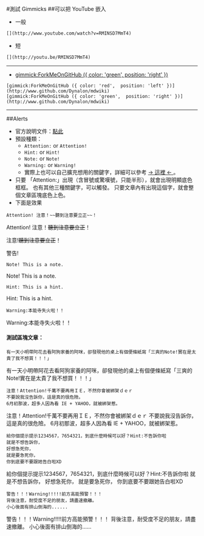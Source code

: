 #測試 Gimmicks
##可以把 YouTube 嵌入
- 一般
```markdown
[](http://www.youtube.com/watch?v=RMINSD7MmT4)
```
[](http://www.youtube.com/watch?v=RMINSD7MmT4)
- 短
```markdown
[](http://youtu.be/RMINSD7MmT4)
```
[](http://youtu.be/RMINSD7MmT4)

----

- [gimmick:ForkMeOnGitHub ({ color: 'green',  position: 'right' })](http://www.github.com/Dynalon/mdwiki)
```
[gimmick:ForkMeOnGitHub ({ color: 'red',  position: 'left' })](http://www.github.com/Dynalon/mdwiki)
[gimmick:ForkMeOnGitHub ({ color: 'green',  position: 'right' })](http://www.github.com/Dynalon/mdwiki)
```

----

##Alerts
- 官方說明文件：[點此](http://dynalon.github.io/mdwiki/#!gimmicks.md#Alerts)
- 預設種類：
  - ``Attention:`` or ``Attention!``
  - ``Hint:`` or ``Hint!``
  - ``Note:`` or ``Note!``
  - ``Warning:`` or ``Warning!``
  - 實際上也可以自己擴充想用的關鍵字，詳細可以參考 [ → 這裡 ← ](http://3dtech.jp/blog/?p=101) 。
- 只要 「Attention:」出現（含冒號或驚嘆號，只能半形），就會出現明顯底色框框。
也有其他三種關鍵字，可以觸發。
只要文章內有出現這個字，就會整個文章區塊底色上色。
- 下面是效果

```
Attention! 注意！~~聽到注意要立正~~！
```

Attention! 注意！~~聽到注意要立正~~！

注意!~~聽到注意要立正~~！

警告!

```
Note! This is a note.
```

Note! This is a note.

```
Hint: This is a hint.
```

Hint: This is a hint.

```
Warning:本能寺失火啦！！
```

Warning:本能寺失火啦！！


#### 測試區塊文章：
```
有一天小明帶阿花去看阿狗家養的阿咪，卻發現他的桌上有個便條紙寫「三爽的Note!實在是太貴了我不想買！！！」
```

有一天小明帶阿花去看阿狗家養的阿咪，卻發現他的桌上有個便條紙寫「三爽的Note!實在是太貴了我不想買！！！」

```
注意！Attention!千萬不要再用ＩＥ，不然你會被綁架ｄｅｒ
不要說我沒告訴你，這是真的很危險。
6月初那波，超多人因為看 IE + YAHOO，就被綁架惹。
```

注意！Attention!千萬不要再用ＩＥ，不然你會被綁架ｄｅｒ
不要說我沒告訴你，這是真的很危險。
6月初那波，超多人因為看 IE + YAHOO，就被綁架惹。

```
給你個提示提示1234567，7654321，到底什麼時候可以好？Hint:不告訴你啦
就是不想告訴你，
好想急死你，
就是要急死你，
你到底要不要跟她告白啦XD
```

給你個提示提示1234567，7654321，到底什麼時候可以好？Hint:不告訴你啦
就是不想告訴你，
好想急死你，
就是要急死你，
你到底要不要跟她告白啦XD

```
警告！！！Warning!!!!!前方高能預警！！！
背後注意，耐受度不足的朋友，請盡速撤離。
小心後面有排山倒海的......
```

警告！！！Warning!!!!!前方高能預警！！！
背後注意，耐受度不足的朋友，請盡速撤離。
小心後面有排山倒海的......